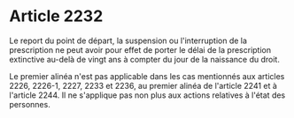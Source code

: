# Article 2232

Le report du point de départ, la suspension ou l'interruption de la prescription ne peut avoir pour effet de porter le délai de la prescription extinctive au-delà de vingt ans à compter du jour de la naissance du droit.

Le premier alinéa n'est pas applicable dans les cas mentionnés aux articles 2226, 2226-1,
2227, 2233 et 2236, au premier alinéa de l'article 2241 et à l'article 2244. Il ne s'applique pas non plus aux actions relatives à l'état des personnes.
